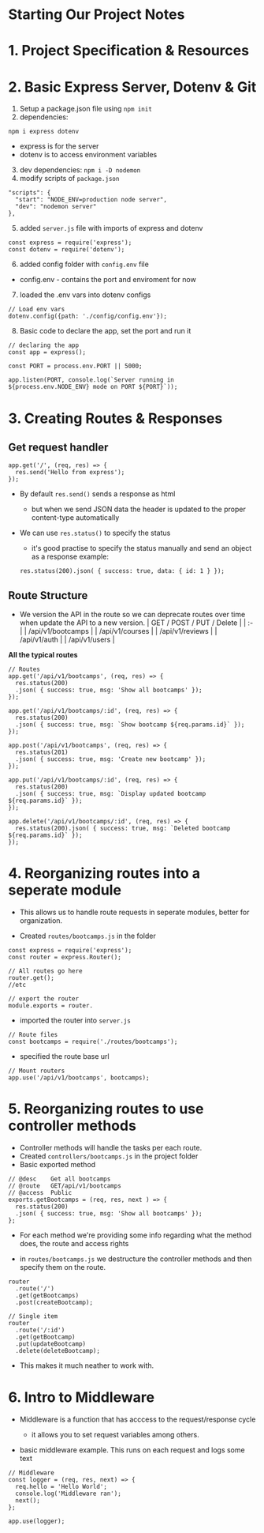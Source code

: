 # Starting Our Project Notes

# 1. Project Specification & Resources
# 2. Basic Express Server, Dotenv & Git
1. Setup a package.json file using `npm init`
2. dependencies:
``` JS Terminal
npm i express dotenv 
```
  - express is for the server
  - dotenv is to access environment variables

3. dev dependencies: `npm i -D nodemon`
4. modify scripts of `package.json`
``` JS
"scripts": {
  "start": "NODE_ENV=production node server",
  "dev": "nodemon server"
},
```
5. added `server.js` file with imports of express and dotenv
``` JS server.js
const express = require('express');
const dotenv = require('dotenv');
``` 

6. added config folder with `config.env` file
  - config.env - contains the port and enviroment for now

7. loaded the .env vars into dotenv configs
``` JS server.js
// Load env vars
dotenv.config({path: './config/config.env'});
```

8. Basic code to declare the app, set the port and run it
``` JS server.js
// declaring the app
const app = express();

const PORT = process.env.PORT || 5000;

app.listen(PORT, console.log(`Server running in ${process.env.NODE_ENV} mode on PORT ${PORT}`));
```

# 3. Creating Routes & Responses
## Get request handler
``` JS server.js
app.get('/', (req, res) => {
  res.send('Hello from express');
});
```
- By default `res.send()` sends a response as html
  - but when we send JSON data the header is updated to the proper content-type automatically

- We can use `res.status()` to specify the status
  - it's good practise to specify the status manually and send an object as a response
  example:
  ``` JS
  res.status(200).json( { success: true, data: { id: 1 } });
  ```

## Route Structure
- We version the API in the route so we can deprecate routes over time when update the API to a new version.
| GET / POST / PUT / Delete | 
| :- |
| /api/v1/bootcamps |
| /api/v1/courses |
| /api/v1/reviews |
| /api/v1/auth |
| /api/v1/users |


**All the typical routes**
``` JS server.js
// Routes
app.get('/api/v1/bootcamps', (req, res) => {
  res.status(200)
  .json( { success: true, msg: 'Show all bootcamps' });
});

app.get('/api/v1/bootcamps/:id', (req, res) => {
  res.status(200)
  .json( { success: true, msg: `Show bootcamp ${req.params.id}` });
});

app.post('/api/v1/bootcamps', (req, res) => {
  res.status(201)
  .json( { success: true, msg: 'Create new bootcamp' });
});

app.put('/api/v1/bootcamps/:id', (req, res) => {
  res.status(200)
  .json( { success: true, msg: `Display updated bootcamp ${req.params.id}` });
});

app.delete('/api/v1/bootcamps/:id', (req, res) => {
  res.status(200).json( { success: true, msg: `Deleted bootcamp ${req.params.id}` });
});
```


# 4. Reorganizing routes into a seperate module
- This allows us to handle route requests in seperate modules, better for organization.

- Created `routes/bootcamps.js` in the folder
``` JS bootcamps.js
const express = require('express');
const router = express.Router();

// All routes go here
router.get();
//etc

// export the router
module.exports = router.
```

- imported the router into `server.js`
``` JS server.js
// Route files
const bootcamps = require('./routes/bootcamps');
```
- specified the route base url
``` JS server.js
// Mount routers
app.use('/api/v1/bootcamps', bootcamps);
```

# 5. Reorganizing routes to use controller methods
- Controller methods will handle the tasks per each route.
- Created `controllers/bootcamps.js` in the project folder
- Basic exported method
``` JS controllers/bootcamps.js
// @desc    Get all bootcamps
// @route   GET/api/v1/bootcamps
// @access  Public
exports.getBootcamps = (req, res, next ) => {
  res.status(200)
  .json( { success: true, msg: 'Show all bootcamps' });
};
```
- For each method we're providing some info regarding what the method does, the route and access rights

- in `routes/bootcamps.js` we destructure the controller methods and then specify them on the route.
``` JS routes/bootcamps.js
router
  .route('/')
  .get(getBootcamps)
  .post(createBootcamp);

// Single item
router
  .route('/:id')
  .get(getBootcamp)
  .put(updateBootcamp)
  .delete(deleteBootcamp);
```
- This makes it much neather to work with.

# 6. Intro to Middleware
- Middleware is a function that has acccess to the request/response cycle
  - it allows you to set request variables among others.

- basic middleware example. This runs on each request and logs some text
``` JS server.js
// Middleware
const logger = (req, res, next) => {
  req.hello = 'Hello World';
  console.log('Middleware ran');
  next();
};

app.use(logger);
```














